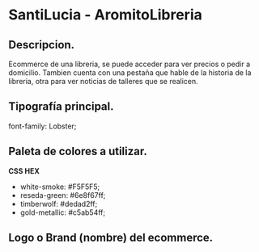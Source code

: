 # SantiLucia - AromitoLibreria

## Descripcion.
Ecommerce de una libreria, se puede acceder para ver precios o pedir a domicilio.
Tambien cuenta con una pestaña que hable de la historia de la libreria, otra para ver noticias de talleres que se realicen.

## Tipografía principal.

font-family: Lobster;

## Paleta de colores a utilizar.

**CSS HEX**

- white-smoke: #F5F5F5;
- reseda-green: #6e8f67ff;
- timberwolf: #dedad2ff;
- gold-metallic: #c5ab54ff;

## Logo o Brand (nombre) del ecommerce.
